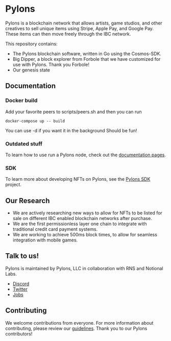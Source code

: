 
# Pylons

Pylons is a blockchain network that allows artists, game studios, and other creatives to sell unique items using Stripe, Apple Pay, and Google Pay.  These items can then move freely through the IBC network.

This repository contains:

* The Pylons blockchain software, written in Go using the Cosmos-SDK.
* Big Dipper, a block explorer from Forbole that we have customized for use with Pylons.  Thank you Forbole!
* Our genesis state

## Documentation

### Docker build
Add your favorite peers to scripts/peers.sh and then you can run
```
docker-compose up -- build
```
You can use -d if you want it in the background
Should be fun!

### Outdated stuff
To learn how to use run a Pylons node, check out the [documentation pages](./docs/README.md).

### SDK
To learn more about developing NFTs on Pylons, see the [Pylons SDK](https://github.com/Pylons-tech/pylons_dart_sdk) project.

## Our Research

* We are actively researching new ways to allow for NFTs to be listed for sale on different IBC enabled blockchain networks after purchase.
* We are the first permissionless layer one chain to integrate with traditional credit card payment systems.
* We are working to achieve 500ms block times, to allow for seamless integration with mobile games.

## Talk to us!

Pylons is maintained by Pylons, LLC in collaboration with RNS and Notional Labs.

* [Discord](https://discord.gg/dZgUGy32j7)
* [Twitter](https://twitter.com/pylonstech)
* [Jobs](https://www.linkedin.com/company/pylons/jobs/)

## Contributing

We welcome contributions from everyone.  For more information about contributing, please review our [guidelines](CONTRIBUTING.md). Thank you to our Pylons contributors!
